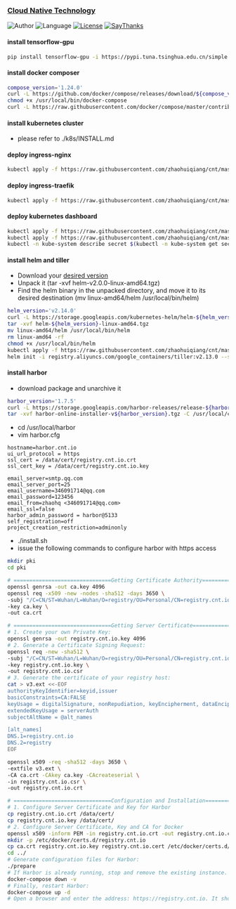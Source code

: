### [Cloud Native Technology](https://github.com/dtera/cnt)  
![Author](https://img.shields.io/badge/author-zhaohq-red.svg) ![Language](https://img.shields.io/badge/language-Go%20%2F%20YAML%20etc-orange.svg) [![License](https://img.shields.io/badge/license-MIT-blue.svg)](./LICENSE.md) [![SayThanks](https://img.shields.io/badge/say-thanks-ff69b4.svg)](https://saythanks.io/to/dtera)

#### install tensorflow-gpu
```bash
pip install tensorflow-gpu -i https://pypi.tuna.tsinghua.edu.cn/simple  # https://mirrors.aliyun.com/pypi/simple

```

#### install docker composer
```bash
compose_version='1.24.0'
curl -L https://github.com/docker/compose/releases/download/${compose_version}/docker-compose-`uname -s`-`uname -m` -o /usr/local/bin/docker-compose
chmod +x /usr/local/bin/docker-compose
curl -L https://raw.githubusercontent.com/docker/compose/master/contrib/completion/bash/docker-compose -o /etc/bash_completion.d/docker-compose
```

#### install kubernetes cluster
- please refer to ./k8s/INSTALL.md

#### deploy ingress-nginx
```bash
kubectl apply -f https://raw.githubusercontent.com/zhaohuiqiang/cnt/master/k8s/manifests/ingress-nginx/mandatory.yml
```

#### deploy ingress-traefik
```bash
kubectl apply -f https://raw.githubusercontent.com/zhaohuiqiang/cnt/master/k8s/manifests/ingress-traefik/mandatory.yml  
```

#### deploy kubernetes dashboard
```bash
kubectl apply -f https://raw.githubusercontent.com/zhaohuiqiang/cnt/master/k8s/manifests/dashboard/dashboard-admin-rbac.yml  
kubectl apply -f https://raw.githubusercontent.com/zhaohuiqiang/cnt/master/k8s/manifests/dashboard/dashboard.yml  
kubectl -n kube-system describe secret $(kubectl -n kube-system get secret | grep admin-user | awk '{print $1}')
```

#### install helm and tiller
- Download your [desired version](https://github.com/helm/helm/releases)
- Unpack it (tar -xvf helm-v2.0.0-linux-amd64.tgz)
- Find the helm binary in the unpacked directory, and move it to its desired destination (mv linux-amd64/helm /usr/local/bin/helm)
```bash
helm_version='v2.14.0'
curl -L https://storage.googleapis.com/kubernetes-helm/helm-${helm_version}-linux-amd64.tar.gz
tar -xvf helm-${helm_version}-linux-amd64.tgz
mv linux-amd64/helm /usr/local/bin/helm
rm linux-amd64 -rf
chmod +x /usr/local/bin/helm
kubectl apply -f https://raw.githubusercontent.com/zhaohuiqiang/cnt/master/k8s/manifests/helm/rbac-config.yml
helm init -i registry.aliyuncs.com/google_containers/tiller:v2.13.0 --stable-repo-url https://kubernetes.oss-cn-hangzhou.aliyuncs.com/charts --service-account tiller
```

#### install harbor
- download package and unarchive it  
```bash
harbor_version='1.7.5'
curl -L https://storage.googleapis.com/harbor-releases/release-${harbor_version}/harbor-online-installer-v${harbor_version}.tgz
tar -xvf harbor-online-installer-v${harbor_version}.tgz -C /usr/local/cnt/
```
- cd /usr/local/harbor
- vim harbor.cfg  
```
hostname=harbor.cnt.io
ui_url_protocol = https
ssl_cert = /data/cert/registry.cnt.io.crt
ssl_cert_key = /data/cert/registry.cnt.io.key
  
email_server=smtp.qq.com
email_server_port=25
email_username=346091714@qq.com
email_password=123456
email_from=zhaohq <346091714@qq.com>
email_ssl=false
harbor_admin_password = harbor@5133
self_registration=off
project_creation_restriction=adminonly
```
- ./install.sh
- issue the following commands to configure harbor with https access
```bash
mkdir pki
cd pki

# ===============================Getting Certificate Authority========================================
openssl genrsa -out ca.key 4096
openssl req -x509 -new -nodes -sha512 -days 3650 \
-subj "/C=CN/ST=Wuhan/L=Wuhan/O=registry/OU=Personal/CN=registry.cnt.io" \
-key ca.key \
-out ca.crt

# ===============================Getting Server Certificate===========================================
# 1. Create your own Private Key:
openssl genrsa -out registry.cnt.io.key 4096
# 2. Generate a Certificate Signing Request:
openssl req -new -sha512 \
-subj "/C=CN/ST=Wuhan/L=Wuhan/O=registry/OU=Personal/CN=registry.cnt.io" \
-key registry.cnt.io.key \
-out registry.cnt.io.csr
# 3. Generate the certificate of your registry host:
cat > v3.ext <<-EOF
authorityKeyIdentifier=keyid,issuer
basicConstraints=CA:FALSE
keyUsage = digitalSignature, nonRepudiation, keyEncipherment, dataEncipherment
extendedKeyUsage = serverAuth 
subjectAltName = @alt_names

[alt_names]
DNS.1=registry.cnt.io
DNS.2=registry
EOF

openssl x509 -req -sha512 -days 3650 \
-extfile v3.ext \
-CA ca.crt -CAkey ca.key -CAcreateserial \
-in registry.cnt.io.csr \
-out registry.cnt.io.crt

# ===============================Configuration and Installation=======================================
# 1. Configure Server Certificate and Key for Harbor
cp registry.cnt.io.crt /data/cert/
cp registry.cnt.io.key /data/cert/
# 2. Configure Server Certificate, Key and CA for Docker
openssl x509 -inform PEM -in registry.cnt.io.crt -out registry.cnt.io.cert
mkdir -p /etc/docker/certs.d/registry.cnt.io
cp ca.crt registry.cnt.io.key registry.cnt.io.cert /etc/docker/certs.d/registry.cnt.io/
cd ../
# Generate configuration files for Harbor:
./prepare
# If Harbor is already running, stop and remove the existing instance. Your image data remain in the file system
docker-compose down -v
# Finally, restart Harbor:
docker-compose up -d
# Open a browser and enter the address: https://registry.cnt.io. It should display the user interface of Harbor
```

